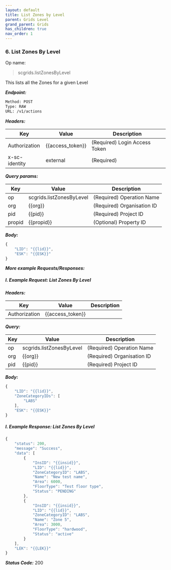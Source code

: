 ```yaml
---
layout: default
title: List Zones by Level
parent: Grids Level
grand_parent: Grids
has_children: true
nav_order: 1
---
```



### 6. List Zones By Level


Op name: 

> scgrids.listZonesByLevel

This lists all the Zones for a given Level


***Endpoint:***

```bash
Method: POST
Type: RAW
URL: /v1/actions
```


***Headers:***

| Key | Value | Description |
| --- | ------|-------------|
| Authorization | {{access_token}} | (Required) Login Access Token |
| x-sc-identity | external | (Required) |



***Query params:***

| Key | Value | Description |
| --- | ------|-------------|
| op | scgrids.listZonesByLevel | (Required) Operation Name |
| org | {{org}} | (Required) Organisation ID |
| pid | {{pid}} | (Required) Project ID |
| propid | {{propid}} | (Optional) Property ID |



***Body:***

```js        
{
    "LID": "{{lid}}",
    "ESK": "{{ESK}}"
}
```



***More example Requests/Responses:***


##### I. Example Request: List Zones By Level


***Headers:***

| Key | Value | Description |
| --- | ------|-------------|
| Authorization | {{access_token}} |  |



***Query:***

| Key | Value | Description |
| --- | ------|-------------|
| op | scgrids.listZonesByLevel | (Required) Operation Name |
| org | {{org}} | (Required) Organisation ID |
| pid | {{pid}} | (Required) Project ID |



***Body:***

```js        
{
    "LID": "{{lid}}",
    "ZoneCategoryIDs": [
        "LABS"
    ],
    "ESK": "{{ESK}}"
}
```



##### I. Example Response: List Zones By Level
```js
{
    "status": 200,
    "message": "Success",
    "data": [
        {
            "InsID": "{{insid}}",
            "LID": "{{lid}}",
            "ZoneCategoryID": "LABS",
            "Name": "New test name",
            "Area": 6000,
            "FloorType": "Test floor type",
            "Status": "PENDING"
        },
        {
            "InsID": "{{insid}}",
            "LID": "{{lid}}",
            "ZoneCategoryID": "LABS",
            "Name": "Zone 5",
            "Area": 3000,
            "FloorType": "hardwood",
            "Status": "active"
        }
    ],
    "LEK": "{{LEK}}"
}
```


***Status Code:*** 200

<br>
